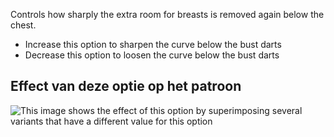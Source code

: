 Controls how sharply the extra room for breasts is removed again below the chest.

- Increase this option to sharpen the curve below the bust darts
- Decrease this option to loosen the curve below the bust darts

## Effect van deze optie op het patroon

![This image shows the effect of this option by superimposing several variants that have a different value for this option](simone_contour_sample.svg "Effect of this option on the pattern")
